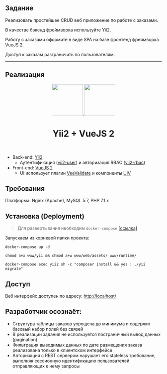 Задание
---
Реализовать простейшее CRUD веб приложение по работе с заказами.

В качестве бэкенд фреймворка используйте Yii2.

Работу с заказами оформите в виде SPA на базе фронтенд фреймворка VueJS 2.

Доступ к заказам разграничить по пользователям.

---

Реализация
---

<p align="center">
    <a href="https://www.yiiframework.com/" target="_blank">
        <img src="https://avatars0.githubusercontent.com/u/993323" height="100px" />
    </a>
    <a href="https://vuejs.org/" target="_blank">
        <img src="https://vuejs.org/images/logo.png" height="100px" />
    </a>
    <h1 align="center">Yii2 + VueJS 2</h1>
    <br>
</p>

- Back-end: [Yii2](https://www.yiiframework.com/)
    - Аутентификация ([yii2-user](https://github.com/dektrium/yii2-user)) и авторизация RBAC ([yii2-rbac](https://github.com/dektrium/yii2-rbac))
- Front-end: [VueJS 2](https://vuejs.org/)
    - UI использует плагин [VeeValidate](http://vee-validate.logaretm.com/) и компоненты [UIV](https://uiv.wxsm.space/)


Требования
---

Платформа: Nginx (Apache), MySQL 5.7, PHP 7.1.x


Установка (Deployment)
---

> Для развертывания необходим ```docker-compose``` [[ссылка]](https://docs.docker.com/compose/install/)


Запускаем из корневой папки проекта:

```
docker-compose up -d

chmod a+x www/yii && chmod a+w www/web/assets/ www/runtime/
  
docker-compose exec yii2 sh -c "composer install && yes | ./yii migrate"
```

Доступ
---

Веб интерфейс доступен по адресу: [http://localhost/](http://localhost/)

Разработчик осознаёт:
---
- Структура таблицы заказов упрощена до минимума и содержит базовый набор полей без связей
- В реализации задания не используется постраничный вывод данных (pagination)
- Фильтрация выводимых данных по дате размещения заказа реализована только в клиентском интерфейсе
- Авторизация с REST сервером нарушает его stateless требование, выполняя сессионную идентификацию пользователей отправляющих к нему запросы
